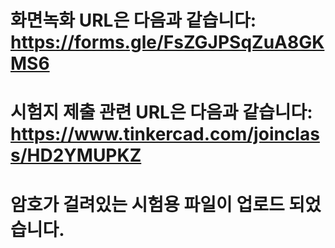 # 화면녹화 URL은 다음과 같습니다: https://forms.gle/FsZGJPSqZuA8GKMS6
# 시험지 제출 관련 URL은 다음과 같습니다: https://www.tinkercad.com/joinclass/HD2YMUPKZ

# 암호가 걸려있는 시험용 파일이 업로드 되었습니다.
